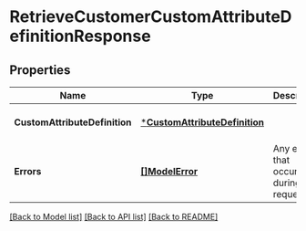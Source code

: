 # RetrieveCustomerCustomAttributeDefinitionResponse

## Properties
Name | Type | Description | Notes
------------ | ------------- | ------------- | -------------
**CustomAttributeDefinition** | [***CustomAttributeDefinition**](CustomAttributeDefinition.md) |  | [optional] [default to null]
**Errors** | [**[]ModelError**](Error.md) | Any errors that occurred during the request. | [optional] [default to null]

[[Back to Model list]](../README.md#documentation-for-models) [[Back to API list]](../README.md#documentation-for-api-endpoints) [[Back to README]](../README.md)

